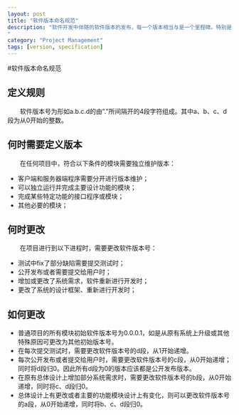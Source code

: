 ```yaml
---
layout: post
title: "软件版本命名规范"
description: "软件开发中伴随的软件版本的发布，每一个版本相当与是一个里程碑。特别是在互联网公司中，软件的迭代和更新速度是非常快的 ，几乎每周就有新版本的更新和上线。在项目管理中，对每一个发布的软件版本，包括内部测试的软件版本进行标识以便管理是非常重要一个步骤。本文参考了国内外的一些软件版本命名规则，有相当复杂的，也有简单的，总结了简单可行的，适用于一般情况下软件版本发布的命名规范。
"
category: "Project Management"
tags: [version, specification]
---
```



#软件版本命名规范

## 定义规则
　　软件版本号为形如a.b.c.d的由”.”所间隔开的4段字符组成。其中a、b、c、d段为从0开始的整数。

## 何时需要定义版本

　　在任何项目中，符合以下条件的模块需要独立维护版本：

* 客户端和服务器端程序需要分开进行版本维护；
* 可以独立运行并完成主要设计功能的模块；
* 完成某些特定功能的接口程序或模块；
* 其他必要的模块；

## 何时更改
　　在项目进行到以下进程时，需要更改软件版本号：

* 测试中fix了部分缺陷需要提交测试时；
* 公开发布或者需要提交给用户时；
* 增加或更改了系统需求，软件重新进行开发时；
* 更改了系统的设计框架、重新进行开发时；

## 如何更改

* 普通项目的所有模块初始软件版本号为0.0.0.1，如是从原有系统上升级或其他特殊原因可更改为其他初始版本号。
* 在每次提交测试时，需要更改软件版本号的d段，从1开始递增。
* 每次公开发布或者提交给用户时，需要更改软件版本号的c段，从0开始递增；同时将d段归0。因此所有d段为0的版本应该都是公开发布版本。
* 在原有总体设计上增加部分系统需求时，需要更改软件版本号的b段，从0开始递增，同时将c、d段归0。
* 总体设计上有更改或者主要的功能模块设计上有变化，则可以更改软件版本号的a段，从0开始递增，同时将b、c、d段归0。



